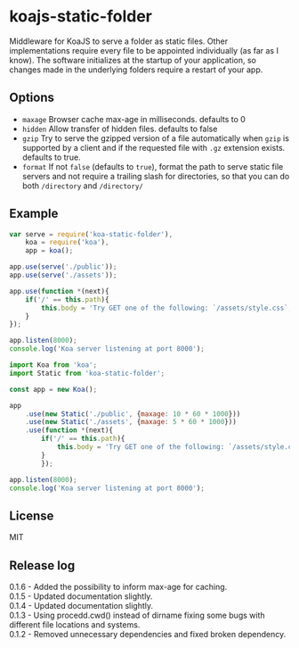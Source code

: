 # koajs-static-folder

Middleware for KoaJS to serve a folder as static files. Other implementations require every file to be appointed individually (as far as I know). The software initializes at the startup of your application, so changes made in the underlying folders require a restart of your app.


## Options

 - `maxage` Browser cache max-age in milliseconds. defaults to 0
 - `hidden` Allow transfer of hidden files. defaults to false
 - `gzip` Try to serve the gzipped version of a file automatically when `gzip` is supported by a client and if the requested file with `.gz` extension exists. defaults to true.
 - `format` If not `false` (defaults to `true`), format the path to serve static file servers and not require a trailing slash for directories, so that you can do both `/directory` and `/directory/`


## Example
```js
var serve = require('koa-static-folder'),
    koa = require('koa'),
    app = koa();

app.use(serve('./public'));
app.use(serve('./assets'));

app.use(function *(next){
    if('/' == this.path){
        this.body = 'Try GET one of the following: `/assets/style.css`,`/public/blabla.json`,`/public/style.css`';
    }
});

app.listen(8000);
console.log('Koa server listening at port 8000');
```

```js
import Koa from 'koa';
import Static from 'koa-static-folder';

const app = new Koa();

app
    .use(new Static('./public', {maxage: 10 * 60 * 1000}))
    .use(new Static('./assets', {maxage: 5 * 60 * 1000}))
    .use(function *(next){
        if('/' == this.path){
            this.body = 'Try GET one of the following: `/assets/style.css`,`/public/blabla.json`,`/public/style.css`';
        }
        });

app.listen(8000);
console.log('Koa server listening at port 8000');
```

## License
  MIT

## Release log
0.1.6 - Added the possibility to inform max-age for caching.  
0.1.5 - Updated documentation slightly.  
0.1.4 - Updated documentation slightly.  
0.1.3 - Using procedd.cwd() instead of dirname fixing some bugs with different file locations and systems.  
0.1.2 - Removed unnecessary dependencies and fixed broken dependency.  
